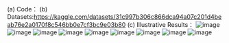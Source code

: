 (a) Code：
(b) Datasets:https://kaggle.com/datasets/31c997b306c866dca94a07c201d4beab76e2a0170f8c546bb0e7cf3bc9e03b80
(c) Illustrative Results：
![image](https://github.com/jiaqilin114/ATCNs/blob/oilspilldriftpredication/Sanchi.png)
![image](https://github.com/jiaqilin114/ATCNs/blob/oilspilldriftpredication/Sanchi-FF.png)
![image](https://github.com/jiaqilin114/ATCNs/blob/oilspilldriftpredication/Sanchi-CC.png)
![image](https://github.com/jiaqilin114/ATCNs/blob/oilspilldriftpredication/Symphony1.png)
![image](https://github.com/jiaqilin114/ATCNs/blob/oilspilldriftpredication/Symphony1-CC.png)
![image](https://github.com/jiaqilin114/ATCNs/blob/oilspilldriftpredication/Symphony1-FF.png)
![image](https://github.com/jiaqilin114/ATCNs/blob/oilspilldriftpredication/Symphony2.png)
![image](https://github.com/jiaqilin114/ATCNs/blob/oilspilldriftpredication/Symphony2-CC.png)
![image](https://github.com/jiaqilin114/ATCNs/blob/oilspilldriftpredication/Symphony2-FF.png)
